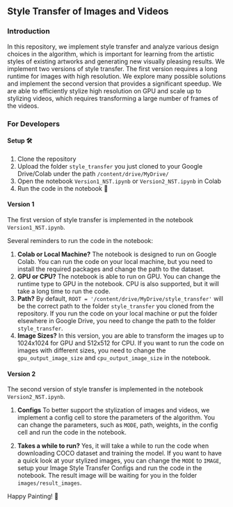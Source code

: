 ## Style Transfer of Images and Videos

### Introduction
In this repository, we implement style transfer and analyze various design choices in the algorithm, which is important for learning from the artistic styles of existing artworks and generating new visually pleasing results. We implement two versions of style transfer. The first version requires a long runtime for images with high resolution. We explore many possible solutions and implement the second version that provides a significant speedup. We are able to efficiently stylize high resolution on GPU and scale up to stylizing videos, which requires transforming a large number of frames of the videos.

### For Developers
#### Setup 🛠
1. Clone the repository
2. Upload the folder `style_transfer` you just cloned to your Google Drive/Colab under the path `/content/drive/MyDrive/`
3. Open the notebook `Version1_NST.ipynb` or `Version2_NST.ipynb` in Colab
4. Run the code in the notebook 🚀

#### Version 1
The first version of style transfer is implemented in the notebook `Version1_NST.ipynb`. 

Several reminders to run the code in the notebook:
1. **Colab or Local Machine?** The notebook is designed to run on Google Colab. You can run the code on your local machine, but you need to install the required packages and change the path to the dataset.
2. **GPU or CPU?** The notebook is able to run on GPU. You can change the runtime type to GPU in the notebook. CPU is also supported, but it will take a long time to run the code.
3. **Path?** By default, `ROOT = '/content/drive/MyDrive/style_transfer'` will be the correct path to the folder `style_transfer` you cloned from the repository. If you run the code on your local machine or put the folder elsewhere in Google Drive, you need to change the path to the folder `style_transfer`.
4. **Image Sizes?** In this version, you are able to transform the images up to 1024x1024 for GPU and 512x512 for CPU. If you want to run the code on images with different sizes, you need to change the `gpu_output_image_size` and `cpu_output_image_size` in the notebook.

#### Version 2
The second version of style transfer is implemented in the notebook `Version2_NST.ipynb`.

1. **Configs** To better support the stylization of images and videos, we implement a config cell to store the parameters of the algorithm. You can change the parameters, such as `MODE`, path, weights, in the config cell and run the code in the notebook.

2. **Takes a while to run?** Yes, it will take a while to run the code when downloading COCO dataset and training the model. If you want to have a quick look at your stylized images, you can change the `MODE` to `IMAGE`, setup your Image Style Transfer Configs and run the code in the notebook. The result image will be waiting for you in the folder `images/result_images`. 

Happy Painting! 🎨
